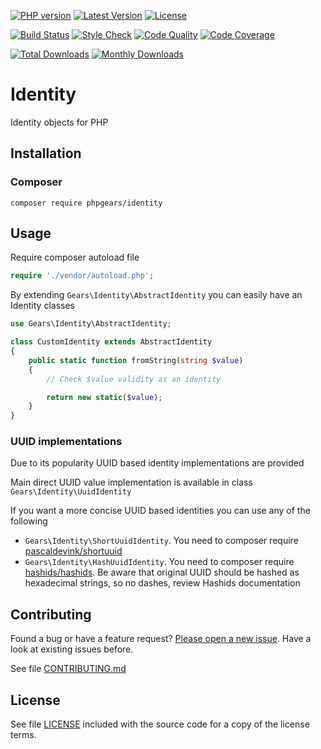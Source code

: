 [![PHP version](https://img.shields.io/badge/PHP-%3E%3D7.1-8892BF.svg?style=flat-square)](http://php.net)
[![Latest Version](https://img.shields.io/packagist/v/phpgears/identity.svg?style=flat-square)](https://packagist.org/packages/phpgears/identity)
[![License](https://img.shields.io/github/license/phpgears/identity.svg?style=flat-square)](https://github.com/phpgears/identity/blob/master/LICENSE)

[![Build Status](https://img.shields.io/travis/phpgears/identity.svg?style=flat-square)](https://travis-ci.org/phpgears/identity)
[![Style Check](https://styleci.io/repos/149015417/shield)](https://styleci.io/repos/149015417)
[![Code Quality](https://img.shields.io/scrutinizer/g/phpgears/identity.svg?style=flat-square)](https://scrutinizer-ci.com/g/phpgears/identity)
[![Code Coverage](https://img.shields.io/coveralls/phpgears/identity.svg?style=flat-square)](https://coveralls.io/github/phpgears/identity)

[![Total Downloads](https://img.shields.io/packagist/dt/phpgears/identity.svg?style=flat-square)](https://packagist.org/packages/phpgears/identity/stats)
[![Monthly Downloads](https://img.shields.io/packagist/dm/phpgears/identity.svg?style=flat-square)](https://packagist.org/packages/phpgears/identity/stats)

# Identity

Identity objects for PHP

## Installation

### Composer

```
composer require phpgears/identity
```

## Usage

Require composer autoload file

```php
require './vendor/autoload.php';
```

By extending `Gears\Identity\AbstractIdentity` you can easily have an Identity classes

```php
use Gears\Identity\AbstractIdentity;

class CustomIdentity extends AbstractIdentity
{
    public static function fromString(string $value)
    {
        // Check $value validity as an identity

        return new static($value);
    }
}
```

### UUID implementations

Due to its popularity UUID based identity implementations are provided

Main direct UUID value implementation is available in class `Gears\Identity\UuidIdentity`

If you want a more concise UUID based identities you can use any of the following

* `Gears\Identity\ShortUuidIdentity`. You need to composer require [pascaldevink/shortuuid](https://github.com/pascaldevink/shortuuid)
* `Gears\Identity\HashUuidIdentity`. You need to composer require [hashids/hashids](https://github.com/ivanakimov/hashids.php). Be aware that original UUID should be hashed as hexadecimal strings, so no dashes, review Hashids documentation

## Contributing

Found a bug or have a feature request? [Please open a new issue](https://github.com/phpgears/identity/issues). Have a look at existing issues before.

See file [CONTRIBUTING.md](https://github.com/phpgears/identity/blob/master/CONTRIBUTING.md)

## License

See file [LICENSE](https://github.com/phpgears/identity/blob/master/LICENSE) included with the source code for a copy of the license terms.
